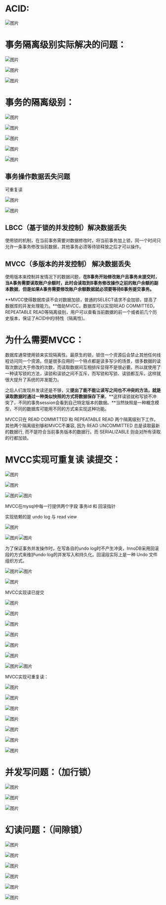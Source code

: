 # ACID:

![图片](https://uploader.shimo.im/f/MvuqRRLEsa5m3lDl.png!thumbnail)

# 事务隔离级别实际解决的问题：

![图片](https://uploader.shimo.im/f/Z5L4f0dHh4zw58Pp.png!thumbnail)

![图片](https://uploader.shimo.im/f/LYOE7mXG6orBj3M2.png!thumbnail)

![图片](https://uploader.shimo.im/f/zH2IUNGIkpYRACFv.png!thumbnail)



# 事务的隔离级别：

![图片](https://uploader.shimo.im/f/zeNhMlQGAbP2EN1D.png!thumbnail)



![图片](https://uploader.shimo.im/f/r6nGOfKFLiX0b1UH.png!thumbnail)

![图片](https://uploader.shimo.im/f/a1PAKTUsUFpGYZUp.png!thumbnail)

![图片](https://uploader.shimo.im/f/PX5gGyrsgSgAkXQ3.png!thumbnail)

![图片](https://uploader.shimo.im/f/Cylrh56fOuInuOkB.png!thumbnail)

## 事务操作数据丢失问题

可重复读

![图片](https://uploader.shimo.im/f/Dm6yxs4YQ5e2uF3D.png!thumbnail)

![图片](https://uploader.shimo.im/f/is66bpVNUffwJIKC.png!thumbnail)



## LBCC（基于锁的并发控制）解决数据丢失

使用锁的机制，在当前事务需要对数据修改时，将当前事务加上锁，同一个时间只允许一条事务修改当前数据，其他事务必须等待锁释放之后才可以操作。

## MVCC（**多版本的并发控制**） 解决数据丢失

使用版本来控制并发情况下的数据问题，**在B事务开始修改账户且事务未提交时，当A事务需要读取账户余额时，此时会读取到B事务修改操作之前的账户余额的副本数据**，**但是如果A事务需要修改账户余额数据就必须要等待B事务提交事务。**

**MVCC使得数据库读不会对数据加锁，普通的SELECT请求不会加锁，提高了数据库的并发处理能力。**借助MVCC，数据库可以实现READ COMMITTED，REPEATABLE READ等隔离级别，用户可以查看当前数据的前一个或者前几个历史版本，保证了ACID中的I特性（隔离性)。

# 为什么需要MVCC：
数据库通常使用锁来实现隔离性。最原生的锁，锁住一个资源后会禁止其他任何线程访问同一个资源。但是很多应用的一个特点都是读多写少的场景，很多数据的读取次数远大于修改的次数，而读取数据间互相排斥显得不是很必要。所以就使用了一种读写锁的方法，读锁和读锁之间不互斥，而写锁和写锁、读锁都互斥。这样就很大提升了系统的并发能力。

之后人们发现并发读还是不够，又**提出了能不能让读写之间也不冲突的方法，就是读取数据时通过一种类似快照的方式将数据保存下来**，**这样读锁就和写锁不冲突了，不同的事务session会看到自己特定版本的数据。**当然快照是一种概念模型，不同的数据库可能用不同的方式来实现这种功能。

MVCC只在 READ COMMITTED 和 REPEATABLE READ 两个隔离级别下工作。其他两个隔离级别够和MVCC不兼容, 因为 READ UNCOMMITTED 总是读取最新的数据行, 而不是符合当前事务版本的数据行。而 SERIALIZABLE 则会对所有读取的行都加锁。


# MVCC实现可重复读  读提交：

![图片](https://uploader.shimo.im/f/7V3k83Wv6qah9w3o.png!thumbnail)

![图片](https://uploader.shimo.im/f/VSBprKKhWsfvOItO.png!thumbnail)

![图片](https://uploader.shimo.im/f/MFbeV1al3BqoxPqm.png!thumbnail)![图片](https://uploader.shimo.im/f/YVRT1AX6AQxQeYt8.png!thumbnail)

MVCC在mysql中每一行提供两个字段 事务id 和 回滚指针

实现依赖的是 undo log 与 read view

![图片](https://uploader.shimo.im/f/qiyI9cKz6X71MKEw.png!thumbnail)

![图片](https://uploader.shimo.im/f/TUetRUxNiRny9Gjh.png!thumbnail)![图片](https://uploader.shimo.im/f/72JprJIR4S2wozWk.png!thumbnail)

为了保证事务并发操作时，在写各自的undo log时不产生冲突，InnoDB采用回滚段的方式来维护undo log的并发写入和持久化。回滚段实际上是一种 Undo 文件组织方式。

![图片](https://uploader.shimo.im/f/Z0Saz1ffCDlLS1YU.png!thumbnail)![图片](https://uploader.shimo.im/f/jZEeyECQ3a0lPLQh.png!thumbnail)

![图片](https://uploader.shimo.im/f/Cozz7q0WAqLywwaH.png!thumbnail)


MVCC实现读已提交

![图片](https://uploader.shimo.im/f/jrwNYWtrZdXyrI1b.png!thumbnail)

![图片](https://uploader.shimo.im/f/VpO5V5TkMSE05ZN2.png!thumbnail)

![图片](https://uploader.shimo.im/f/LyEUI1b058nvhL94.png!thumbnail)


![图片](https://uploader.shimo.im/f/iWOdChPhd1jspkme.png!thumbnail)

![图片](https://uploader.shimo.im/f/XxsousKIyEsLKB98.png!thumbnail)

![图片](https://uploader.shimo.im/f/ftlNbMMtgnTQsiWV.png!thumbnail)

![图片](https://uploader.shimo.im/f/JWrbGsOXtjZZycnq.png!thumbnail)![图片](https://uploader.shimo.im/f/0lsZQXUVlIJOvRq9.png!thumbnail)

MVCC实现可重复读：

![图片](https://uploader.shimo.im/f/kHkpmK8PF9RHRb7Q.png!thumbnail)

![图片](https://uploader.shimo.im/f/MVd239NMoBK94kPF.png!thumbnail)

![图片](https://uploader.shimo.im/f/WGkPI40Gi4bmASq8.png!thumbnail)

![图片](https://uploader.shimo.im/f/tOtQWpUc1mZdq6AY.png!thumbnail)

![图片](https://uploader.shimo.im/f/RVhvmeYtHY3ugzrB.png!thumbnail)

![图片](https://uploader.shimo.im/f/j3rqaclKEUVARPxv.png!thumbnail)

![图片](https://uploader.shimo.im/f/K0kNDZK7cN5YgzH2.png!thumbnail)

# 

# 并发写问题：（加行锁）
![图片](https://uploader.shimo.im/f/SH8rGt1ihpCL5skL.png!thumbnail)

![图片](https://uploader.shimo.im/f/RQ4RpoNt5jMCJ89n.png!thumbnail)

![图片](https://uploader.shimo.im/f/ks0GlJbW0AzKohfh.png!thumbnail)


# 幻读问题：（间隙锁）
![图片](https://uploader.shimo.im/f/HcXbufKwHDXmiam6.png!thumbnail)

![图片](https://uploader.shimo.im/f/PqFhZXnIiq0gIS6R.png!thumbnail)

![图片](https://uploader.shimo.im/f/flpDQ1XMpV3mgtaO.png!thumbnail)

![图片](https://uploader.shimo.im/f/K7ESVKC95lY2YxAD.png!thumbnail)

![图片](https://uploader.shimo.im/f/W2hHSSxtwJtHVchp.png!thumbnail)

![图片](https://uploader.shimo.im/f/t1PQlePsFWTLTUIi.png!thumbnail)


























# 


















